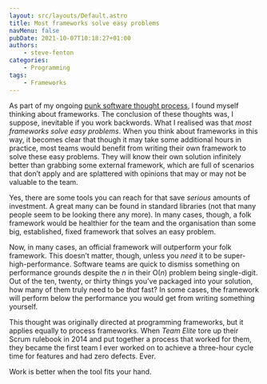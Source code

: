 ```yaml
---
layout: src/layouts/Default.astro
title: Most frameworks solve easy problems
navMenu: false
pubDate: 2021-10-07T10:18:27+01:00
authors:
    - steve-fenton
categories:
    - Programming
tags:
    - Frameworks
---
```


As part of my ongoing [punk software thought process](/2020/07/the-software-punk-revolution/), I found myself thinking about frameworks. The conclusion of these thoughts was, I suppose, inevitable if you work backwords. What I realised was that *most frameworks solve easy problems*. When you think about frameworks in this way, it becomes clear that though it may take some additional hours in practice, most teams would benefit from writing their own framework to solve these easy problems. They will know their own solution infinitely better than grabbing some external framework, which are full of scenarios that don’t apply and are splattered with opinions that may or may not be valuable to the team.

Yes, there are some tools you can reach for that save *serious* amounts of investment. A great many can be found in standard libraries (not that many people seem to be looking there any more). In many cases, though, a folk framework would be healthier for the team and the organisation than some big, established, fixed framework that solves an easy problem.

Now, in many cases, an official framework will outperform your folk framework. This doesn’t matter, though, unless you *need* it to be super-high-performance. Software teams are quick to dismiss something on performance grounds despite the *n* in their O(*n*) problem being single-digit. Out of the ten, twenty, or thirty things you’ve packaged into your solution, how many of them truly need to be *that* fast? In some cases, the framework will perform below the performance you would get from writing something yourself.

This thought was originally directed at programming frameworks, but it applies equally to process frameworks. When *Team Elite* tore up their Scrum rulebook in 2014 and put together a process that worked for them, they became the first team I ever worked on to achieve a three-hour cycle time for features and had zero defects. Ever.

Work is better when the tool fits your hand.